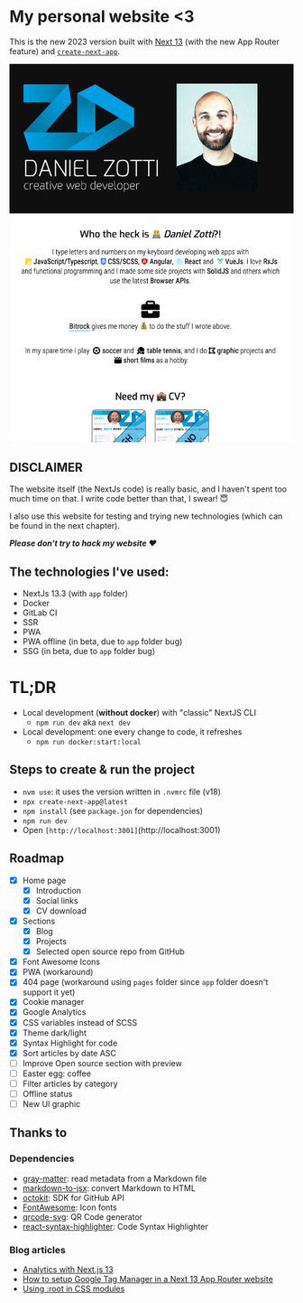 # My personal website <3

This is the new 2023 version built with [Next 13](https://nextjs.org/) (with the new App Router feature)
and [`create-next-app`](https://github.com/vercel/next.js/tree/canary/packages/create-next-app).

![Website preview](https://raw.githubusercontent.com/danielzotti/new.danielzotti.it/master/public/static/images/brand/danielzotti-website-preview.png)

## DISCLAIMER

The website itself (the NextJs code) is really basic, and I haven't spent too much time on that. I write code better
than that, I swear! 😇

I also use this website for testing and trying new technologies (which can be found in the next chapter).

***Please don't try to hack my website ❤️***

## The technologies I've used:

- NextJs 13.3 (with `app` folder)
- Docker
- GitLab CI
- SSR
- PWA
- PWA offline (in beta, due to `app` folder bug)
- SSG (in beta, due to `app` folder bug)

# TL;DR

- Local development (**without docker**) with "classic" NextJS CLI
    - `npm run dev` aka `next dev`
- Local development: one every change to code, it refreshes
    - `npm run docker:start:local`

## Steps to create & run the project

- `nvm use`: it uses the version written in `.nvmrc` file (v18)
- `npx create-next-app@latest`
- `npm install` (see `package.jon` for dependencies)
- `npm run dev`
- Open `[http://localhost:3001]`(http://localhost:3001)

## Roadmap

- [x] Home page
    - [x] Introduction
    - [x] Social links
    - [x] CV download
- [x] Sections
    - [x] Blog
    - [x] Projects
    - [x] Selected open source repo from GitHub
- [x] Font Awesome Icons
- [x] PWA (workaround)
- [x] 404 page (workaround using `pages` folder since `app` folder doesn't support it yet)
- [x] Cookie manager
- [x] Google Analytics
- [x] CSS variables instead of SCSS
- [x] Theme dark/light
- [x] Syntax Highlight for code
- [x] Sort articles by date ASC
- [ ] Improve Open source section with preview
- [ ] Easter egg: coffee
- [ ] Filter articles by category
- [ ] Offline status
- [ ] New UI graphic

## Thanks to

### Dependencies

- [gray-matter](https://github.com/jonschlinkert/gray-matter): read metadata from a Markdown file
- [markdown-to-jsx](https://www.npmjs.com/package/markdown-to-jsx): convert Markdown to HTML
- [octokit](https://github.com/octokit): SDK for GitHub API
- [FontAwesome](https://fontawesome.com/): Icon fonts
- [qrcode-svg](https://github.com/papnkukn/qrcode-svg): QR Code generator
- [react-syntax-highlighter](https://github.com/react-syntax-highlighter): Code Syntax Highlighter

### Blog articles

- [Analytics with Next.js 13](https://dev.to/sdorra/analytics-with-nextjs-13-1hhi)
- [How to setup Google Tag Manager in a Next 13 App Router website](https://dev.to/valse/how-to-setup-google-tag-manager-in-a-next-13-app-router-website-248p)
- [Using :root in CSS modules](https://github.com/vercel/next.js/discussions/17089)
